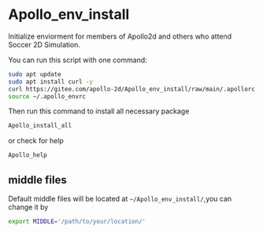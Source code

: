 # Apollo_env_install
Initialize enviorment for members of Apollo2d and others who attend Soccer 2D Simulation.

You can run this script with one command:
```bash
sudo apt update
sudo apt install curl -y
curl https://gitee.com/apollo-2d/Apollo_env_install/raw/main/.apollorc > ~/.apollo_envrc
source ~/.apollo_envrc
```
Then run this command to install all necessary package
```bash
Apollo_install_all
```
or check for help
```bash
Apollo_help
```

## middle files
Default middle files will be located at `~/Apollo_env_install/`,you can change it by
```bash
export MIDDLE='/path/to/your/location/'
```